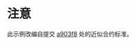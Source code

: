 # 注意

此示例改编自提交 [a903f8](https://github.com/near/near-sdk-rs/tree/a903f8c44a7be363d960838d92afdb22d1ce8b87/near-contract-standards) 处的近似合约标准。